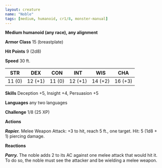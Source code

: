```yaml
---
layout: creature
name: "Noble"
tags: [medium, humanoid, cr1/8, monster-manual]
---
```


**Medium humanoid (any race), any alignment**

**Armor Class** 15 (breastplate)

**Hit Points** 9 (2d8)

**Speed** 30 ft.

|   STR   |   DEX   |   CON   |   INT   |   WIS   |   CHA   |
|:-----:|:-----:|:-----:|:-----:|:-----:|:-----:|
| 11 (0) | 12 (+1) | 11 (0) | 12 (+1) | 14 (+2) | 16 (+3) |

**Skills** Deception +5, Insight +4, Persuasion +5

**Languages** any two languages

**Challenge** 1/8 (25 XP)

**Actions**

***Rapier.*** Melee Weapon Attack: +3 to hit, reach 5 ft., one target. Hit: 5 (1d8 + 1) piercing damage.

**Reactions**

***Parry.*** The noble adds 2 to its AC against one melee attack that would hit it. To do so, the noble must see the attacker and be wielding a melee weapon.

